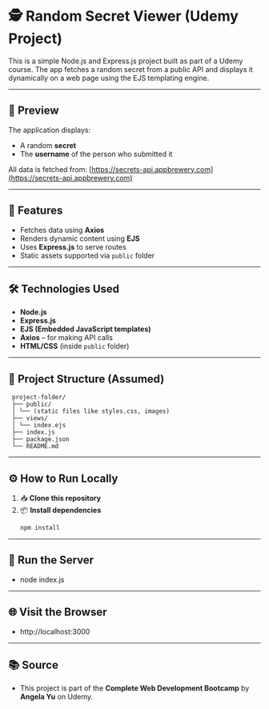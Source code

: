 # 🕵️ Random Secret Viewer (Udemy Project)

This is a simple Node.js and Express.js project built as part of a Udemy course. The app fetches a random secret from a public API and displays it dynamically on a web page using the EJS templating engine.

---

## 📸 Preview

The application displays:
- A random **secret**
- The **username** of the person who submitted it

All data is fetched from: [https://secrets-api.appbrewery.com](https://secrets-api.appbrewery.com)

---

## 🚀 Features

- Fetches data using **Axios**
- Renders dynamic content using **EJS**
- Uses **Express.js** to serve routes
- Static assets supported via `public` folder

---

## 🛠️ Technologies Used

- **Node.js**
- **Express.js**
- **EJS (Embedded JavaScript templates)**
- **Axios** – for making API calls
- **HTML/CSS** (inside `public` folder)

---

## 📁 Project Structure (Assumed)
```
 project-folder/
 ├── public/
 │ └── (static files like styles.css, images)
 ├── views/
 │ └── index.ejs
 ├── index.js
 ├── package.json
 └── README.md
```
---

## ⚙️ How to Run Locally

1. 📥 **Clone this repository**
2. 📦 **Install dependencies**  
   ```bash
   npm install
---
## 🚀 Run the Server
- node index.js

---

## 🌐 Visit the Browser
- http://localhost:3000
  
---

## 📚 Source
- This project is part of the **Complete Web Development Bootcamp** by **Angela Yu** on Udemy.
